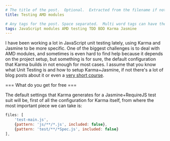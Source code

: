 ```yaml
---
# The title of the post.  Optional.  Extracted from the filename if not present.
title: Testing AMD modules

# Any tags for the post. Space separated.  Multi word tags can have their spaces escaped with +
tags: JavaScript modules AMD testing TDD BDD Karma Jasmine
---
```


I have been working a lot in JavaScript unit testing lately, using Karma and Jasmine to be more specific.
One of the biggest challenges is to deal with AMD modules, and sometimes is even hard to find help because it depends on the project setup, but something is for sure, the default configuration that Karma builds in not enough for most cases.
I assume that you know what Unit Testing is and how to setup Karma+Jasmine, if not there's a lot of blog posts about it or even a [very short course](https://www.udacity.com/course/ud549 "Udacity - JavaScript Testing").


=== What do you get for free ===

The default settings that Karma generates for a Jasmine+RequireJS test suit will be, first of all the configuration for Karma itself, from where the most important piece we can take is:

```js
files: [
	'test-main.js',
	{pattern: 'js/**/*.js', included: false},
	{pattern: 'test/**/*Spec.js', included: false}
],
```